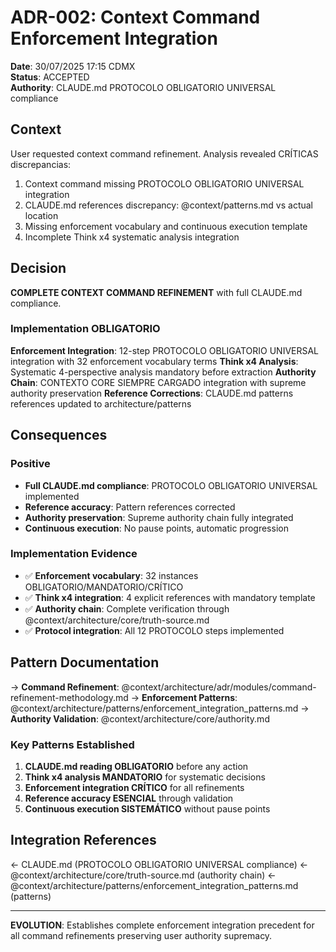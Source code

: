 # ADR-002: Context Command Enforcement Integration

**Date**: 30/07/2025 17:15 CDMX  
**Status**: ACCEPTED  
**Authority**: CLAUDE.md PROTOCOLO OBLIGATORIO UNIVERSAL compliance

## Context
User requested context command refinement. Analysis revealed CRÍTICAS discrepancias:
1. Context command missing PROTOCOLO OBLIGATORIO UNIVERSAL integration
2. CLAUDE.md references discrepancy: @context/patterns.md vs actual location
3. Missing enforcement vocabulary and continuous execution template
4. Incomplete Think x4 systematic analysis integration

## Decision
**COMPLETE CONTEXT COMMAND REFINEMENT** with full CLAUDE.md compliance.

### Implementation OBLIGATORIO
**Enforcement Integration**: 12-step PROTOCOLO OBLIGATORIO UNIVERSAL integration with 32 enforcement vocabulary terms
**Think x4 Analysis**: Systematic 4-perspective analysis mandatory before extraction
**Authority Chain**: CONTEXTO CORE SIEMPRE CARGADO integration with supreme authority preservation
**Reference Corrections**: CLAUDE.md patterns references updated to architecture/patterns

## Consequences

### Positive
- **Full CLAUDE.md compliance**: PROTOCOLO OBLIGATORIO UNIVERSAL implemented
- **Reference accuracy**: Pattern references corrected
- **Authority preservation**: Supreme authority chain fully integrated
- **Continuous execution**: No pause points, automatic progression

### Implementation Evidence
- ✅ **Enforcement vocabulary**: 32 instances OBLIGATORIO/MANDATORIO/CRÍTICO
- ✅ **Think x4 integration**: 4 explicit references with mandatory template
- ✅ **Authority chain**: Complete verification through @context/architecture/core/truth-source.md
- ✅ **Protocol integration**: All 12 PROTOCOLO steps implemented

## Pattern Documentation
→ **Command Refinement**: @context/architecture/adr/modules/command-refinement-methodology.md
→ **Enforcement Patterns**: @context/architecture/patterns/enforcement_integration_patterns.md
→ **Authority Validation**: @context/architecture/core/authority.md

### Key Patterns Established
1. **CLAUDE.md reading OBLIGATORIO** before any action
2. **Think x4 analysis MANDATORIO** for systematic decisions
3. **Enforcement integration CRÍTICO** for all refinements
4. **Reference accuracy ESENCIAL** through validation
5. **Continuous execution SISTEMÁTICO** without pause points

## Integration References
← CLAUDE.md (PROTOCOLO OBLIGATORIO UNIVERSAL compliance)
← @context/architecture/core/truth-source.md (authority chain)
← @context/architecture/patterns/enforcement_integration_patterns.md (patterns)

---
**EVOLUTION**: Establishes complete enforcement integration precedent for all command refinements preserving user authority supremacy.